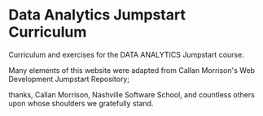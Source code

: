 # Data Analytics Jumpstart Curriculum
Curriculum and exercises for the DATA ANALYTICS Jumpstart course.

Many elements of this website were adapted from Callan Morrison's Web Development Jumpstart Repository;

thanks, Callan Morrison, Nashville Software School, and countless others upon whose shoulders we gratefully stand.


